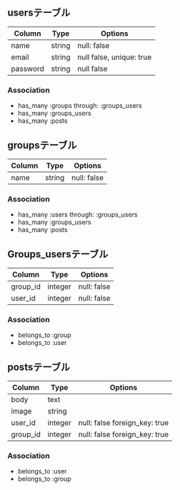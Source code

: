 ## usersテーブル

|Column|Type|Options|
|------|----|-------|
|name|string|null: false|
|email|string|null false, unique: true|
|password|string|null false|

### Association
- has_many :groups through: :groups_users
- has_many :groups_users
- has_many :posts

## groupsテーブル

|Column|Type|Options|
|------|----|-------|
|name|string|null: false|

### Association
- has_many :users through: :groups_users
- has_many :groups_users
- has_many :posts

## Groups_usersテーブル

|Column|Type|Options|
|------|----|-------|
|group_id|integer|null: false|
|user_id|integer|null: false|

### Association
- belongs_to :group
- belongs_to :user

## postsテーブル

|Column|Type|Options|
|------|----|-------|
|body|text||
|image|string||
|user_id|integer|null: false foreign_key: true|
|group_id|integer|null: false foreign_key: true|

### Association
- belongs_to :user
- belongs_to :group